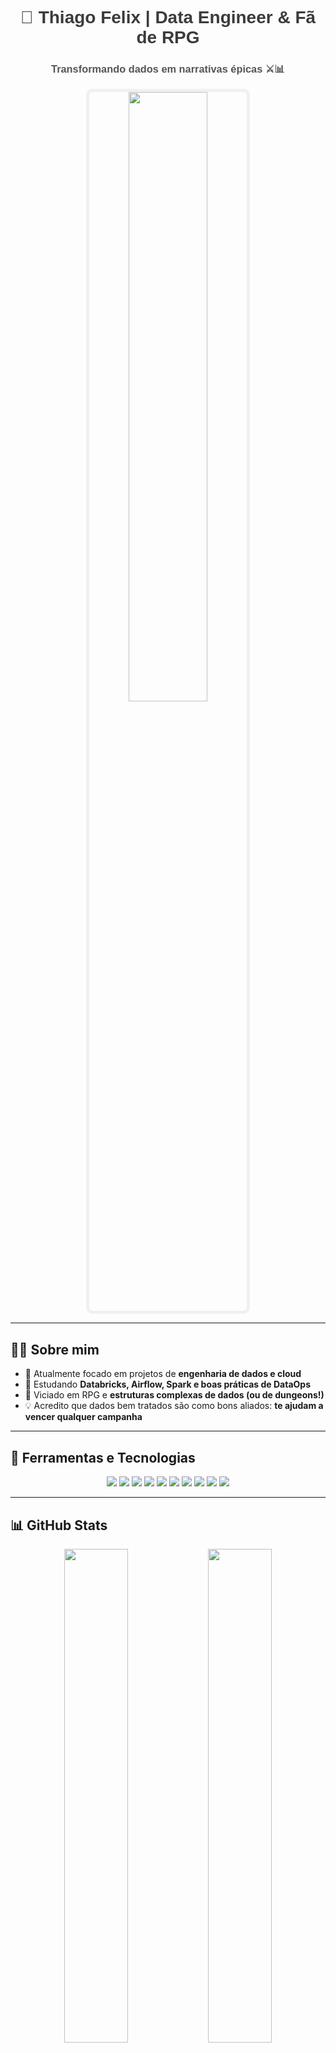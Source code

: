 <h1 align="center" style="font-family: 'Arial', sans-serif; color: #3B3B3B;">🎲 Thiago Felix | Data Engineer & Fã de RPG</h1>
<h3 align="center" style="font-family: 'Arial', sans-serif; color: #555555;">Transformando dados em narrativas épicas ⚔️📊</h3>

<p align="center">
  <img src="https://media.giphy.com/media/3o7abB06u9bNzA8lu8/giphy.gif" 
       style="border-radius: 10px; border: 5px solid #f0f0f0; width: 50%;">
</p>

---

## 👨‍💻 Sobre mim
- 🔭 Atualmente focado em projetos de **engenharia de dados e cloud**
- 🌱 Estudando **Databricks, Airflow, Spark e boas práticas de DataOps**
- 🎲 Viciado em RPG e **estruturas complexas de dados (ou de dungeons!)**
- 💡 Acredito que dados bem tratados são como bons aliados: **te ajudam a vencer qualquer campanha**

---

## 🧰 Ferramentas e Tecnologias
<div align="center">
  <img src="https://img.shields.io/badge/Python-FFD43B?style=flat&logo=python&logoColor=blue" />
  <img src="https://img.shields.io/badge/Airflow-017CEE?style=flat&logo=apacheairflow" />
  <img src="https://img.shields.io/badge/Spark-E25A1C?style=flat&logo=apachespark&logoColor=white" />
  <img src="https://img.shields.io/badge/Databricks-FF3621?style=flat&logo=databricks&logoColor=white" />
  <img src="https://img.shields.io/badge/PostgreSQL-336791?style=flat&logo=postgresql&logoColor=white" />
  <img src="https://img.shields.io/badge/Power%20BI-F2C811?style=flat&logo=powerbi&logoColor=black" />
  <img src="https://img.shields.io/badge/Excel-217346?style=flat&logo=microsoft-excel&logoColor=white" />
  <img src="https://img.shields.io/badge/GCP-4285F4?style=flat&logo=googlecloud&logoColor=white" />
  <img src="https://img.shields.io/badge/Linux-FCC624?style=flat&logo=linux&logoColor=black" />
  <img src="https://img.shields.io/badge/Azure-0089D6?style=flat&logo=microsoft-azure&logoColor=white" />
</div>

---

## 📊 GitHub Stats
<p align="center">
  <img src="https://github-readme-stats.vercel.app/api?username=felix-thiago&show_icons=true&theme=radical" width="45%" />
  <img src="https://github-readme-stats.vercel.app/api/top-langs/?username=felix-thiago&layout=compact&theme=radical" width="45%" />
</p>

---

## 🧙 Curiosidades RPGísticas

- 💬 “Qual seu maior defeito?”  
  **Resposta:** Deployar em produção sem rolar um perception antes.

- 🗡️ Classe favorita: **Bardo tecnológico** – sim, porque dados também contam histórias
- 📚 Campanhas favoritas: as que envolvem decisões difíceis e bons dados (ou dados d20 sortudos)
- 🎯 Atributo mais alto: **Inteligência** (mas já investi uns pontos em Carisma)

---

## 🌐 Contato
<div align="center">
  <a href="https://www.linkedin.com/in/thiago-f%C3%A9lix/" target="_blank">
    <img src="https://img.shields.io/badge/-LinkedIn-0077B5?style=flat-square&logo=Linkedin&logoColor=white" />
  </a>
  <a href="mailto:thiagofelix.bdd@gmail.com" target="_blank">
    <img src="https://img.shields.io/badge/-thiagofelix.bdd@gmail.com-D14836?style=flat-square&logo=Gmail&logoColor=white" />
  </a>
</div>

---

<p align="center">
  <br />
  <i style="font-style: italic; color: #666;">"Rolar um d20 nem sempre garante acerto... mas com os dados certos, você sempre tem vantagem."</i>
</p>
